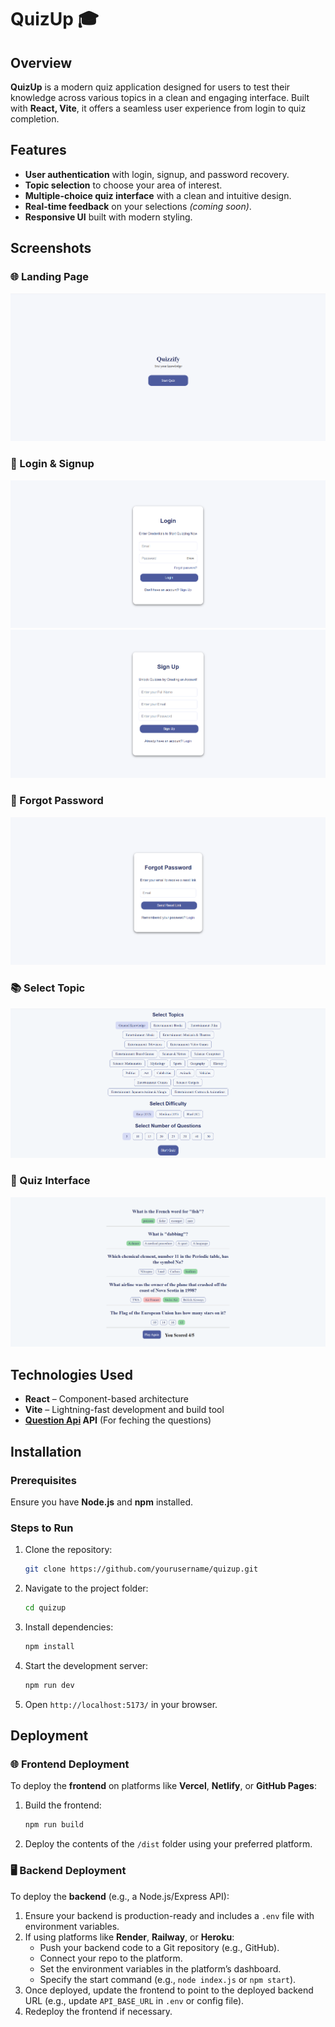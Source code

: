 
# QuizUp 🎓

## Overview
**QuizUp** is a modern quiz application designed for users to test their knowledge across various topics in a clean and engaging interface. Built with **React, Vite**, it offers a seamless user experience from login to quiz completion.

## Features
-  **User authentication** with login, signup, and password recovery.
-  **Topic selection** to choose your area of interest.
-  **Multiple-choice quiz interface** with a clean and intuitive design.
-  **Real-time feedback** on your selections *(coming soon)*.
-  **Responsive UI** built with modern styling.

## Screenshots

### 🌐 Landing Page
![Landing Page](src/assets/LandingPage_Ui.png)

### 🔐 Login & Signup
![Login Page](src/assets/LoginPage_Ui.png)
![Signup Page](src/assets/SignupPage_Ui.png)

### 🔁 Forgot Password
![Forgot Password](src/assets/ForgotPasswordPage_Ui.png)

### 📚 Select Topic
![Select Topic](src/assets/SelectTopicPage_Ui.png)

### 📝 Quiz Interface
![Quiz UI](src/assets/Quiz_Ui.png)

## Technologies Used
- **React** – Component-based architecture
- **Vite** – Lightning-fast development and build tool
- **[Question Api](https://opentdb.com/api_config.php) API** (For feching the questions)

## Installation

### Prerequisites
Ensure you have **Node.js** and **npm** installed.

### Steps to Run
1. Clone the repository:
   ```bash
   git clone https://github.com/yourusername/quizup.git
   ```
2. Navigate to the project folder:
   ```bash
   cd quizup
   ```
3. Install dependencies:
   ```bash
   npm install
   ```
4. Start the development server:
   ```bash
   npm run dev
   ```
5. Open `http://localhost:5173/` in your browser.


## Deployment

### 🌐 Frontend Deployment
To deploy the **frontend** on platforms like **Vercel**, **Netlify**, or **GitHub Pages**:

1. Build the frontend:
   ```bash
   npm run build
   ```
2. Deploy the contents of the `/dist` folder using your preferred platform.

### 🖥️ Backend Deployment
To deploy the **backend** (e.g., a Node.js/Express API):

1. Ensure your backend is production-ready and includes a `.env` file with environment variables.
2. If using platforms like **Render**, **Railway**, or **Heroku**:
   - Push your backend code to a Git repository (e.g., GitHub).
   - Connect your repo to the platform.
   - Set the environment variables in the platform’s dashboard.
   - Specify the start command (e.g., `node index.js` or `npm start`).
3. Once deployed, update the frontend to point to the deployed backend URL (e.g., update `API_BASE_URL` in `.env` or config file).
4. Redeploy the frontend if necessary.

